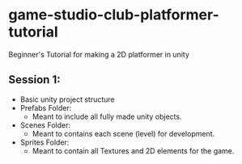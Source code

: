 # game-studio-club-platformer-tutorial
Beginner's Tutorial for making a 2D platformer in unity

## Session 1:
- Basic unity project structure
- Prefabs Folder:
  - Meant to include all fully made unity objects.
- Scenes Folder:
  - Meant to contains each scene (level) for development.
- Sprites Folder:
  - Meant to contain all Textures and 2D elements for the game.
